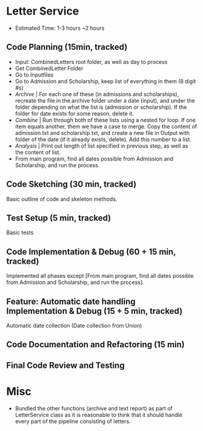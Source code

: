 # Letter Service
- Estimated Time: 1-3 hours ~2 hours

## Code Planning (15min, tracked)
- Input: CombinedLetters root folder, as well as day to process
- Get CombinedLetter Folder
- Go to Inputfiles
- Go to Admission and Scholarship, keep list of everything in them (8 digit #s)
- *Archive* | For each one of these (in admissions and scholarships), recreate the file in the archive folder under a date (input), and under the folder depending on what the list is (admission or scholarship). If the folder for date exists for some reason, delete it. 
- *Combine* | Run through both of these lists using a nested for loop. If one item equals another, them we have a case to merge. Copy the content of admission.txt and scholarship.txt, and create a new file in Output with folder of the date (if it already exists, delete). Add this number to a list.
- *Analysis* | Print out length of list specified in previous step, as well as the content of list.
- From main program, find all dates possible from Admission and Scholarship, and run the process.

## Code Sketching (30 min, tracked)
Basic outline of code and skeleton methods.

## Test Setup (5 min, tracked)
Basic tests

## Code Implementation & Debug (60 + 15 min, tracked)
Implemented all phases except [From main program, find all dates possible from Admission and Scholarship, and run the process].

## Feature: Automatic date handling Implementation & Debug (15 + 5 min, tracked)
Automatic date collection (Date collection from Union)

## Code Documentation and Refactoring (15 min)

## Final Code Review and Testing 

# Misc
- Bundled the other functions (archive and text report) as part of LetterService class as it is reasonable to think that it should handle every part of the pipeline consisting of letters.